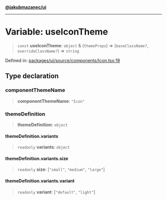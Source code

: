 [**@jakubmazanec/ui**](../README.md)

---

# Variable: useIconTheme

> `const` **useIconTheme**: `object` & (`themeProps`) => (`baseClassName?`, `overrideClassName?`) =>
> `string`

Defined in:
[packages/ui/source/components/Icon.tsx:19](https://github.com/jakubmazanec/tools/blob/a9ba87d349a220bbed24d161794f90a6ba6009e5/packages/ui/source/components/Icon.tsx#L19)

## Type declaration

### componentThemeName

> **componentThemeName**: `"Icon"`

### themeDefinition

> **themeDefinition**: `object`

#### themeDefinition.variants

> `readonly` **variants**: `object`

#### themeDefinition.variants.size

> `readonly` **size**: \[`"small"`, `"medium"`, `"large"`\]

#### themeDefinition.variants.variant

> `readonly` **variant**: \[`"default"`, `"light"`\]
